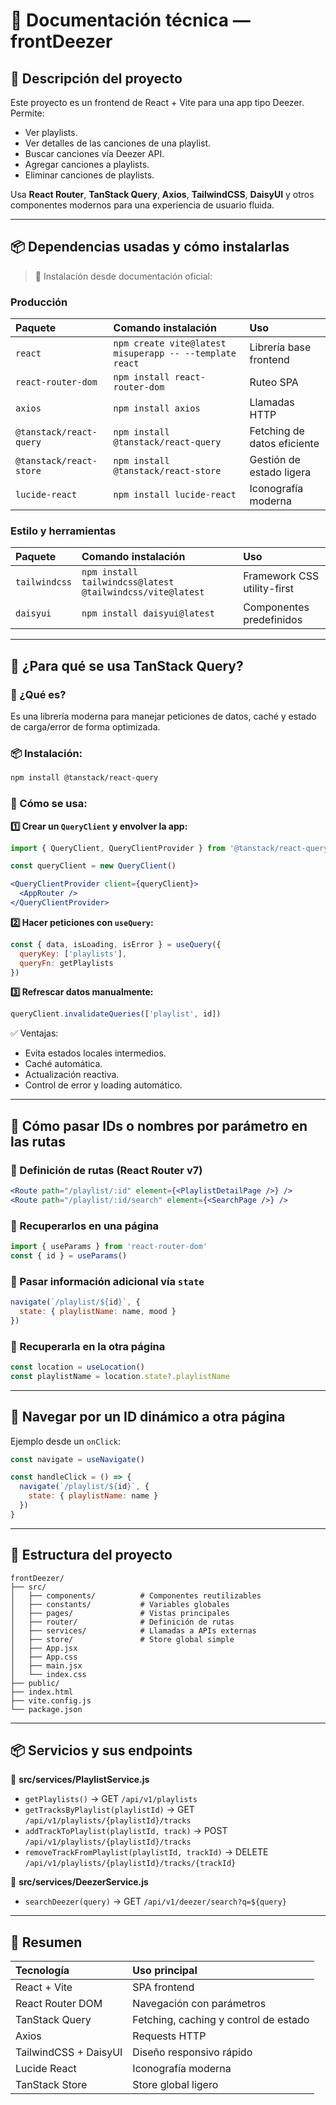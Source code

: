 
# 📖 Documentación técnica — **frontDeezer**

## 📌 Descripción del proyecto

Este proyecto es un frontend de React + Vite para una app tipo Deezer. Permite:

* Ver playlists.
* Ver detalles de las canciones de una playlist.
* Buscar canciones vía Deezer API.
* Agregar canciones a playlists.
* Eliminar canciones de playlists.

Usa **React Router**, **TanStack Query**, **Axios**, **TailwindCSS**, **DaisyUI** y otros componentes modernos para una experiencia de usuario fluida.

---

## 📦 Dependencias usadas y cómo instalarlas

> 📖 Instalación desde documentación oficial:

### Producción

| Paquete                 | Comando instalación                                        | Uso                         |
| :---------------------- | :--------------------------------------------------------- | :-------------------------- |
| `react`                 | `npm create vite@latest misuperapp -- --template react`                              | Librería base frontend      |
| `react-router-dom`      | `npm install react-router-dom`                             | Ruteo SPA                   |
| `axios`                 | `npm install axios`                                        | Llamadas HTTP               |
| `@tanstack/react-query` | `npm install @tanstack/react-query`                        | Fetching de datos eficiente |
| `@tanstack/react-store` | `npm install @tanstack/react-store`                        | Gestión de estado ligera    |
| `lucide-react`          | `npm install lucide-react`                                 | Iconografía moderna         |

### Estilo y herramientas

| Paquete       | Comando instalación                               | Uso                         |
| :------------ | :------------------------------------------------ | :-------------------------- |
| `tailwindcss` | `npm install tailwindcss@latest @tailwindcss/vite@latest` | Framework CSS utility-first |
| `daisyui`     | `npm install daisyui@latest`                          | Componentes predefinidos    |


---

## 📌 ¿Para qué se usa **TanStack Query**?

### 📖 ¿Qué es?

Es una librería moderna para manejar peticiones de datos, caché y estado de carga/error de forma optimizada.

### 📦 Instalación:

```bash
npm install @tanstack/react-query
```

### 📌 Cómo se usa:

**1️⃣ Crear un `QueryClient` y envolver la app:**

```jsx
import { QueryClient, QueryClientProvider } from '@tanstack/react-query'

const queryClient = new QueryClient()

<QueryClientProvider client={queryClient}>
  <AppRouter />
</QueryClientProvider>
```

**2️⃣ Hacer peticiones con `useQuery`:**

```jsx
const { data, isLoading, isError } = useQuery({
  queryKey: ['playlists'],
  queryFn: getPlaylists
})
```

**3️⃣ Refrescar datos manualmente:**

```jsx
queryClient.invalidateQueries(['playlist', id])
```

✅ Ventajas:

* Evita estados locales intermedios.
* Caché automática.
* Actualización reactiva.
* Control de error y loading automático.

---

## 📌 Cómo pasar IDs o nombres por parámetro en las rutas

### 📖 Definición de rutas (React Router v7)

```jsx
<Route path="/playlist/:id" element={<PlaylistDetailPage />} />
<Route path="/playlist/:id/search" element={<SearchPage />} />
```

### 📌 Recuperarlos en una página

```jsx
import { useParams } from 'react-router-dom'
const { id } = useParams()
```

### 📌 Pasar información adicional vía `state`

```jsx
navigate(`/playlist/${id}`, {
  state: { playlistName: name, mood }
})
```

### 📌 Recuperarla en la otra página

```jsx
const location = useLocation()
const playlistName = location.state?.playlistName
```

---

## 📌 Navegar por un ID dinámico a otra página

Ejemplo desde un `onClick`:

```jsx
const navigate = useNavigate()

const handleClick = () => {
  navigate(`/playlist/${id}`, {
    state: { playlistName: name }
  })
}
```

---

## 📂 Estructura del proyecto

```
frontDeezer/
├── src/
│   ├── components/          # Componentes reutilizables
│   ├── constants/           # Variables globales
│   ├── pages/               # Vistas principales
│   ├── router/              # Definición de rutas
│   ├── services/            # Llamadas a APIs externas
│   ├── store/               # Store global simple
│   ├── App.jsx
│   ├── App.css
│   ├── main.jsx
│   └── index.css
├── public/
├── index.html
├── vite.config.js
└── package.json
```

---

## 📦 Servicios y sus endpoints

📍 **src/services/PlaylistService.js**

* `getPlaylists()` → GET `/api/v1/playlists`
* `getTracksByPlaylist(playlistId)` → GET `/api/v1/playlists/{playlistId}/tracks`
* `addTrackToPlaylist(playlistId, track)` → POST `/api/v1/playlists/{playlistId}/tracks`
* `removeTrackFromPlaylist(playlistId, trackId)` → DELETE `/api/v1/playlists/{playlistId}/tracks/{trackId}`

📍 **src/services/DeezerService.js**

* `searchDeezer(query)` → GET `/api/v1/deezer/search?q=${query}`

---

## 📖 Resumen

| Tecnología            | Uso principal                         |
| :-------------------- | :------------------------------------ |
| React + Vite          | SPA frontend                          |
| React Router DOM      | Navegación con parámetros             |
| TanStack Query        | Fetching, caching y control de estado |
| Axios                 | Requests HTTP                         |
| TailwindCSS + DaisyUI | Diseño responsivo rápido              |
| Lucide React          | Iconografía moderna                   |
| TanStack Store        | Store global ligero                   |


